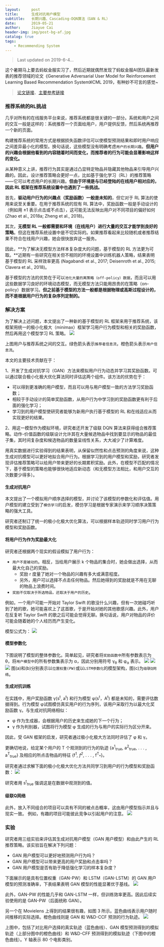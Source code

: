 ```yaml
---
layout:     post
title:      生成对抗用户模型
subtitle:   长期兴趣、Cascading-DQN算法（GAN & RL）
date:       2019-05-21
author:     Jiayue Cai
header-img: img/post-bg-af.jpg
catalog: true
tags:
    - Recommending System
---
```



> Last updated on 2019-6-4...

这个暑期马上要去蚂蚁金服实习了，然后近期就偶然发现了蚂蚁金服AI团队最新发表的推荐领域的论文《Generative Adversarial User Model for Reinforcement Learning Based Recommendation System》ICML 2019，有种妙不可言的感觉~

> [论文链接](http://proceedings.mlr.press/v97/chen19f/chen19f.pdf)、[主要参考链接](https://zhuanlan.zhihu.com/p/68029391?utm_source=qq&utm_medium=social&utm_oi=566394839504048128)


### 推荐系统的RL挑战

几乎对所有的在线服务平台来说，推荐系统都是很关键的一部分。系统和用户之间的交互一般是这样的：系统推荐一个页面给用户，用户提供反馈，然后系统再推荐一个新的页面。

构建推荐系统的常用方式是根据损失函数评估可以使模型预测结果和即时用户响应之间差异最小化的模型。换句话说，这些模型没有明确考虑`用户的长期兴趣`。**但用户的兴趣会根据他看到的内容随着时间而变化，而推荐者的行为可能会显著影响这样的变化。**

从某种意义上讲，推荐行为其实是通过凸显特定物品并隐藏其他物品来引导用户兴趣的。因此，设计推荐策略会更好一点，比如基于强化学习（RL）的推荐策略——它可以考虑用户的长期兴趣。**但由于环境是与已经登陆的在线用户相对应的，因此 RL 框架在推荐系统设置中也遇到了一些挑战。**

首先，**驱动用户行为的兴趣点（奖励函数）一般是未知的**，但它对于 RL 算法的使用来说至关重要。在用于推荐系统的现有 RL 算法中，奖励函数一般是手动设计的（例如用 ±1 表示点击或不点击），这可能无法反映出用户对不同项目的偏好如何 (Zhao et al., 2018a; Zheng et al., 2018)。

其次，**无模型 RL 一般都需要和环境（在线用户）进行大量的交互才能学到良好的策略**。但这在推荐系统设置中是不切实际的。如果推荐看起来比较随机或者推荐结果不符合在线用户兴趣，她会很快放弃这一服务。

因此，**为了解决无模型方法样本复杂度大的问题，基于模型的 RL 方法更为可取。**近期有一些研究在相关但不相同的环境设置中训练机器人策略，结果表明基于模型的 RL 采样效率更高 (Nagabandi et al., 2017; Deisenroth et al., 2015; Clavera et al., 2018)。

基于模型的方法的优势在于可以`池化大量的离策略（off-policy）数据`，而且可以用这些数据学习良好的环境动态模型，而无模型方法只能用昂贵的在策略（on-policy）数据学习。**但之前基于模型的方法一般都是根据物理或高斯过程设计的，而不是根据用户行为的复杂序列定制的。**

### 解决方案

为了解决上述问题，本文提出了一种新的基于模型的 RL 框架来用于推荐系统，该框架用统一的极小化极大（minimax）框架学习用户行为模型和相关的奖励函数，然后再用这个模型学习 RL 策略。
![](/img/post/20190604/1.png)

上图用户与推荐系统之间的交互。绿色箭头表示`推荐者信息流`，橙色箭头表示`用户信息流`。

本文的主要技术贡献在于：

1、开发了生成对抗学习（GAN）方法来模拟用户行为动态并学习其奖励函数。可以通过联合极小化极大优化算法同时评估这两个组件。该方法的优势在于：
- 可以得到更准确的用户模型，而且可以用与用户模型一致的方法学习奖励函数；
- 相较于手动设计的简单奖励函数，从用户行为中学习到的奖励函数更有利于后面的强化学习；
- 学习到的用户模型使研究者能够为新用户执行基于模型的 RL 和在线适应从而实现更好的结果。

2、用这一模型作为模拟环境，研究者还开发了级联 DQN 算法来获得组合推荐策略。动作-价值函数的级联设计允许其在大量候选物品中找到要显示的物品的最佳子集，其时间复杂度和候选物品的数量呈线性关系，大大减少了计算难度。

用真实数据进行实验得到的结果表明，从保留似然性和点击预测的角度来说，这种生成对抗模型可以更好地拟合用户行为。根据学习到的用户模型和奖励，研究者发现评估推荐策略可以给用户带来更好的长期累积奖励。此外，在模型不匹配的情况下，基于模型的策略也能够很快地适应新动态（和无模型方法相比，和用户交互的次数要少得多）。

#### 生成对抗用户

本文提出了一个模拟用户顺序选择的模型，并讨论了该模型的参数化和评估值。用户模型的建立受到了`模仿学习`的启发，模仿学习是根据专家演示来学习顺序决策策略的强大工具。

研究者还制订了统一的极小化极大优化算法，可以根据样本轨迹同时学习用户行为模型和奖励函数。

#### 将用户行为作为奖励最大化

研究者还根据两个现实的假设模拟了用户行为：
- `用户不是被动的`。相反，当给用户展示 k 个物品的集合时，她会做出选择，从而最大化自己的奖励。
	- 奖励 r 度量了她对一个物品的兴趣有多大或满意程度。
	- 另外，用户可以选择不点击任何物品。然后她得到的奖励就是不用在无聊的物品上浪费时间。
- `奖励不仅取决于所选物品，还取决于用户的历史`。

例如，一个用户可能一开始对 Taylor Swift 的歌没什么兴趣，但有一次她碰巧听到了她的歌，她可能喜欢上了这首歌，于是开始对她的其他歌感兴趣。此外，用户在反复听 Taylor Swift 的歌之后可能会觉得无聊。换句话说，用户对物品的评价可能会随着她的个人经历而产生变化。

模型公式为：
![](/img/post/20190604/2.png)

#### 模型参数化

下图说明了模型的整体参数化。简单起见，研究者将`奖励函数中`所有参数表示为 θ，将`用户模型中`的所有参数集表示为 α，因此分别用符号 γ<sub>θ</sub> 和 φ<sub>α</sub> 表示。
![](/img/post/20190604/3.png)
![](/img/post/20190604/4.png)
![](/img/post/20190604/5.png)
图(a)和(b)分别表示以`位置权重(PW)`或以`LSTM参数化`的模型架构，图(c)为`级联Q网络`。

#### 生成对抗训练

在实践中，用户奖励函数 γ(s<sup>t</sup>, a<sup>t</sup>) 和行为模型 φ(s<sup>t</sup>，A<sup>t</sup>) 都是未知的，需要评估数据得到。行为模型 φ试图模仿真实用户的行为序列，该用户采取行为以最大化奖励函数 γ。与生成对抗网络相似：
- φ 作为生成器，会根据用户的历史来生成她的下一个行为；
- γ 作为判别器，试图将行为模型 φ 生成的行为与用户的实际行为区分开来。

因此，受 GAN 框架的启发，研究者通过极小化极大方法同时评估了 φ 和 γ。

更确切地说，给定某个用户的 T 个观测到的行为的轨迹 {a<sup>1</sup><sub>true</sub>, a<sup>2</sup><sub>true</sub>, . . . , a<sup>T</sup><sub>true</sub>} 及相应的所点击物品的特征 {f<sup>1</sup><sub>*</sub>, f<sup>2</sup><sub>*</sub>, . . . , f<sup>T</sup><sub>*</sub>}。

研究者通过求解下面的极小化极大优化方法共同学习到用户的行为模型和奖励函数：
![](/img/post/20190604/6.png)

研究者用 s<sup>t</sup><sub>true</sub> 强调这是在数据中观测到的值。

#### 级联Q网络

此外，放入不同组合的项目可以具有不同的被点击概率，这由用户模型指示并且与现实一致。 例如，有趣的项目可能彼此竞争以引起用户的注意。
![](/img/post/20190604/7.png)

### 实验

研究者用三组实验来评估其生成对抗用户模型（GAN 用户模型）和由此产生的 RL 推荐策略。该实验旨在解决下列问题：
- GAN 用户模型可以更好地预测用户行为吗？
- GAN 用户模型可以带来更高的用户奖励和点击率吗？
- GAN 用户模型是否有助于降低强化学习的样本复杂度？

下面展示的是具有位置权重（GAN-PW）和 LSTM（GAN-LSTM）的 GAN 用户模型的预测准确率，下表结果表明 GAN 模型的性能显著优于基线。
![](/img/post/20190604/8.png)

此外，GAN-PW 的性能几乎和 GAN-LSTM 一样，但训练效率更高。因此后续实验使用的是 GAN-PW（后面统称 GAN）。

另一个在 Movielens 上得到的结果很有趣，如图 3 所示。蓝色曲线表示用户随时间推移的实际选择。橙色曲线则是 GAN 和 W&D-CCF 预测的行为轨迹。
![](/img/post/20190604/9.png)

上图中，包括了对比用户选择的真实轨迹（蓝色曲线）、GAN 模型预测得到的模拟轨迹（上部分图中的橙色曲线）和 W&D-CFF 预测得到的模拟轨迹（下图中的橙色曲线）。Y 轴表示 80 个电影类别。






